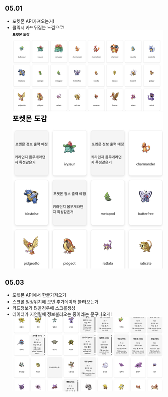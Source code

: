 05.01
-
- 포켓몬 API가져오는거!
- 클릭시 카드뒤집는 느낌으로!
  ![기본상태](./src/img/1.png)
  ![클릭시변경된모습](./src/img/2.png)

05.03
-
- 포켓몬 API에서 한글가져오기
- 스크롤 일정위치에 오면 추가데이터 불러오는거
- 카드정보가 많을경우에 스크롤생성
- 데이터가 지연될때 정보불러오는 중이라는 문구나오게!
![수정후모습](./src/img/3.png)
